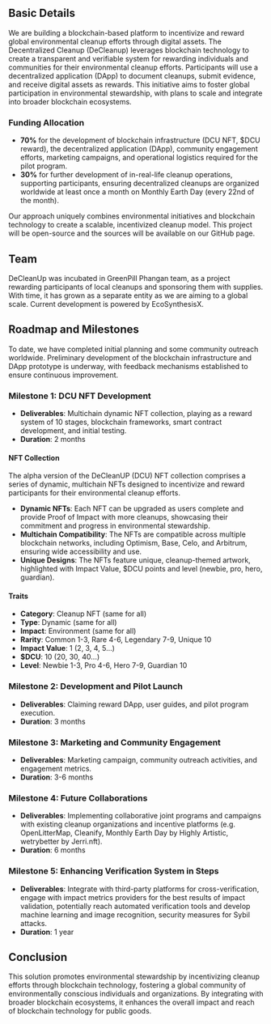 ## Basic Details
We are building a blockchain-based platform to incentivize and reward global environmental cleanup efforts through digital assets. The Decentralized Cleanup (DeCleanup) leverages blockchain technology to create a transparent and verifiable system for rewarding individuals and communities for their environmental cleanup efforts. Participants will use a decentralized application (DApp) to document cleanups, submit evidence, and receive digital assets as rewards. This initiative aims to foster global participation in environmental stewardship, with plans to scale and integrate into broader blockchain ecosystems.

### Funding Allocation
- **70%** for the development of blockchain infrastructure (DCU NFT, $DCU reward), the decentralized application (DApp), community engagement efforts, marketing campaigns, and operational logistics required for the pilot program.
- **30%** for further development of in-real-life cleanup operations, supporting participants, ensuring decentralized cleanups are organized worldwide at least once a month on Monthly Earth Day (every 22nd of the month).

Our approach uniquely combines environmental initiatives and blockchain technology to create a scalable, incentivized cleanup model. This project will be open-source and the sources will be available on our GitHub page.

## Team
DeCleanUp was incubated in GreenPill Phangan team, as a project rewarding participants of local cleanups and sponsoring them with supplies. With time, it has grown as a separate entity as we are aiming to a global scale. Current development is powered by EcoSynthesisX.

## Roadmap and Milestones
To date, we have completed initial planning and some community outreach worldwide. Preliminary development of the blockchain infrastructure and DApp prototype is underway, with feedback mechanisms established to ensure continuous improvement.

### Milestone 1: DCU NFT Development
- **Deliverables**: Multichain dynamic NFT collection, playing as a reward system of 10 stages, blockchain frameworks, smart contract development, and initial testing.
- **Duration**: 2 months

#### NFT Collection
The alpha version of the DeCleanUP (DCU) NFT collection comprises a series of dynamic, multichain NFTs designed to incentivize and reward participants for their environmental cleanup efforts.
- **Dynamic NFTs**: Each NFT can be upgraded as users complete and provide Proof of Impact with more cleanups, showcasing their commitment and progress in environmental stewardship.
- **Multichain Compatibility**: The NFTs are compatible across multiple blockchain networks, including Optimism, Base, Celo, and Arbitrum, ensuring wide accessibility and use.
- **Unique Designs**: The NFTs feature unique, cleanup-themed artwork, highlighted with Impact Value, $DCU points and level (newbie, pro, hero, guardian).

#### Traits
- **Category**: Cleanup NFT (same for all)
- **Type**: Dynamic (same for all)
- **Impact**: Environment (same for all)
- **Rarity**: Common 1-3, Rare 4-6, Legendary 7-9, Unique 10
- **Impact Value**: 1 (2, 3, 4, 5...)
- **$DCU**: 10 (20, 30, 40...)
- **Level**: Newbie 1-3, Pro 4-6, Hero 7-9, Guardian 10

### Milestone 2: Development and Pilot Launch
- **Deliverables**: Claiming reward DApp, user guides, and pilot program execution.
- **Duration**: 3 months

### Milestone 3: Marketing and Community Engagement
- **Deliverables**: Marketing campaign, community outreach activities, and engagement metrics.
- **Duration**: 3-6 months

### Milestone 4: Future Collaborations
- **Deliverables**: Implementing collaborative joint programs and campaigns with existing cleanup organizations and incentive platforms (e.g. OpenLitterMap, Cleanify, Monthly Earth Day by Highly Artistic, wetrybetter by Jerri.nft).
- **Duration**: 6 months

### Milestone 5: Enhancing Verification System in Steps
- **Deliverables**: Integrate with third-party platforms for cross-verification, engage with impact metrics providers for the best results of impact validation, potentially reach automated verification tools and develop machine learning and image recognition, security measures for Sybil attacks.
- **Duration**: 1 year

## Conclusion
This solution promotes environmental stewardship by incentivizing cleanup efforts through blockchain technology, fostering a global community of environmentally conscious individuals and organizations. By integrating with broader blockchain ecosystems, it enhances the overall impact and reach of blockchain technology for public goods.
